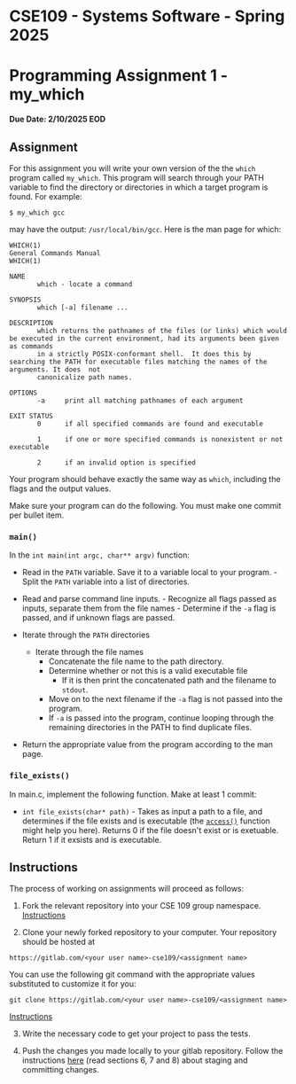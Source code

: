 # CSE109 - Systems Software - Spring 2025

# Programming Assignment 1 - my_which

**Due Date: 2/10/2025 EOD**

## Assignment

For this assignment you will write your own version of the the `which` program called `my_which`. This program will search through your PATH variable to find the directory or directories in which a target program is found. For example:

```
$ my_which gcc
```

may have the output: `/usr/local/bin/gcc`. Here is the man page for which:

```
WHICH(1)                                                        General Commands Manual                                                        WHICH(1)

NAME
       which - locate a command

SYNOPSIS
       which [-a] filename ...

DESCRIPTION
       which returns the pathnames of the files (or links) which would be executed in the current environment, had its arguments been given as commands
       in a strictly POSIX-conformant shell.  It does this by searching the PATH for executable files matching the names of the arguments. It does  not
       canonicalize path names.

OPTIONS
       -a     print all matching pathnames of each argument

EXIT STATUS
       0      if all specified commands are found and executable

       1      if one or more specified commands is nonexistent or not executable

       2      if an invalid option is specified
```

Your program should behave exactly the same way as `which`, including the flags and the output values. 

Make sure your program can do the following. You must make one commit per bullet item.

### `main()`

In the `int main(int argc, char** argv)` function:

- Read in the `PATH` variable. Save it to a variable local to your program.
       - Split the `PATH` variable into a list of directories. 

- Read and parse command line inputs.
       - Recognize all flags passed as inputs, separate them from the file names
       - Determine if the `-a` flag is passed, and if unknown flags are passed.

- Iterate through the `PATH` directories
  - Iterate through the file names
    - Concatenate the file name to the path directory.
    - Determine whether or not this is a valid executable file
       - If it is then print the concatenated path and the filename to `stdout`.
    - Move on to the next filename if the `-a` flag is not passed into the program. 
    - If `-a` is passed into the program, continue looping through the remaining directories in the PATH to find duplicate files.

- Return the appropriate value from the program according to the man page.

### `file_exists()`

In main.c, implement the following function. Make at least 1 commit:

- `int file_exists(char* path)` - Takes as input a path to a file, and determines if the file exists and is executable (the [`access()`](https://linux.die.net/man/2/access) function might help you here). Returns 0 if the file doesn't exist or is exetuable. Return 1 if it exsists and is executable.

## Instructions

The process of working on assignments will proceed as follows:

1. Fork the relevant repository into your CSE 109 group namespace. [Instructions](https://docs.gitlab.com/ee/user/project/repository/forking_workflow.html)

2. Clone your newly forked repository to your computer. Your repository should be hosted at 
```
https://gitlab.com/<your user name>-cse109/<assignment name>
```
You can use the following git command with the appropriate values substituted to customize it for you:
```
git clone https://gitlab.com/<your user name>-cse109/<assignment name>
```
[Instructions](https://docs.gitlab.com/ee/gitlab-basics/start-using-git.html#clone-a-repository) 

3. Write the necessary code to get your project to pass the tests.

4. Push the changes you made locally to your gitlab repository. Follow the instructions [here](https://githowto.com/staging_and_committing) (read sections 6, 7 and 8) about staging and committing changes.
